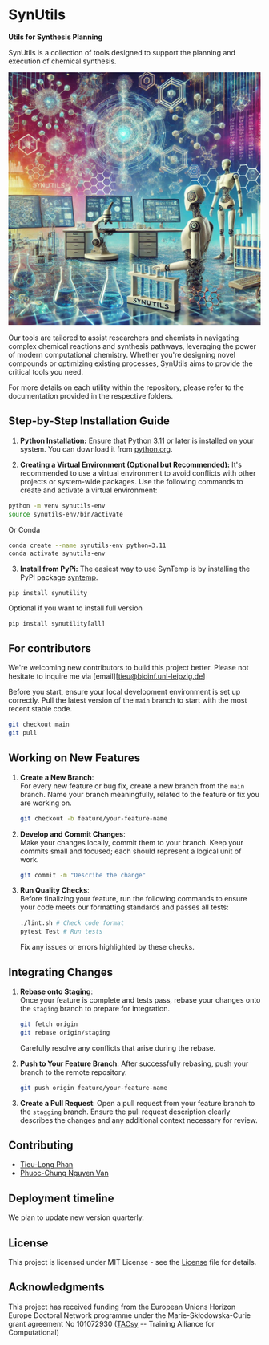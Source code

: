 # SynUtils

**Utils for Synthesis Planning**

SynUtils is a collection of tools designed to support the planning and execution of chemical synthesis. 

![SynUtils](https://raw.githubusercontent.com/TieuLongPhan/SynUtils/main/Docs/Figure/synutils.png)

Our tools are tailored to assist researchers and chemists in navigating complex chemical reactions and synthesis pathways, leveraging the power of modern computational chemistry. Whether you're designing novel compounds or optimizing existing processes, SynUtils aims to provide the critical tools you need.

For more details on each utility within the repository, please refer to the documentation provided in the respective folders.

## Step-by-Step Installation Guide

1. **Python Installation:**
  Ensure that Python 3.11 or later is installed on your system. You can download it from [python.org](https://www.python.org/downloads/).

2. **Creating a Virtual Environment (Optional but Recommended):**
  It's recommended to use a virtual environment to avoid conflicts with other projects or system-wide packages. Use the following commands to create and activate a virtual environment:

  ```bash
  python -m venv synutils-env
  source synutils-env/bin/activate  
  ```
  Or Conda

  ```bash
  conda create --name synutils-env python=3.11
  conda activate synutils-env
  ```

3. **Install from PyPi:**
  The easiest way to use SynTemp is by installing the PyPI package 
  [syntemp](https://pypi.org/project/synutility/).

  ```
  pip install synutility
  ```
  Optional if you want to install full version
  ```
  pip install synutility[all]
  ```

## For contributors

We're welcoming new contributors to build this project better. Please not hesitate to inquire me via [email][tieu@bioinf.uni-leipzig.de]

Before you start, ensure your local development environment is set up correctly. Pull the latest version of the `main` branch to start with the most recent stable code.

```bash
git checkout main
git pull
```

## Working on New Features

1. **Create a New Branch**:  
   For every new feature or bug fix, create a new branch from the `main` branch. Name your branch meaningfully, related to the feature or fix you are working on.

   ```bash
   git checkout -b feature/your-feature-name
   ```

2. **Develop and Commit Changes**:  
   Make your changes locally, commit them to your branch. Keep your commits small and focused; each should represent a logical unit of work.

   ```bash
   git commit -m "Describe the change"
   ```

3. **Run Quality Checks**:  
   Before finalizing your feature, run the following commands to ensure your code meets our formatting standards and passes all tests:

   ```bash
   ./lint.sh # Check code format
   pytest Test # Run tests
   ```

   Fix any issues or errors highlighted by these checks.

## Integrating Changes

1. **Rebase onto Staging**:  
   Once your feature is complete and tests pass, rebase your changes onto the `staging` branch to prepare for integration.

   ```bash
   git fetch origin
   git rebase origin/staging
   ```

   Carefully resolve any conflicts that arise during the rebase.

2. **Push to Your Feature Branch**:
   After successfully rebasing, push your branch to the remote repository.

   ```bash
   git push origin feature/your-feature-name
   ```

3. **Create a Pull Request**:
   Open a pull request from your feature branch to the `stagging` branch. Ensure the pull request description clearly describes the changes and any additional context necessary for review.

## Contributing
- [Tieu-Long Phan](https://tieulongphan.github.io/)
- [Phuoc-Chung Nguyen Van](https://github.com/phuocchung123)

## Deployment timeline

We plan to update new version quarterly.


## License

This project is licensed under MIT License - see the [License](LICENSE) file for details.

## Acknowledgments

This project has received funding from the European Unions Horizon Europe Doctoral Network programme under the Marie-Skłodowska-Curie grant agreement No 101072930 ([TACsy](https://tacsy.eu/) -- Training Alliance for Computational)